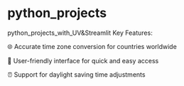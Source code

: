 # python_projects
python_projects_with_UV&amp;Streamlit
Key Features:

🌐 Accurate time zone conversion for countries worldwide

📅 User-friendly interface for quick and easy access

⏰ Support for daylight saving time adjustments

